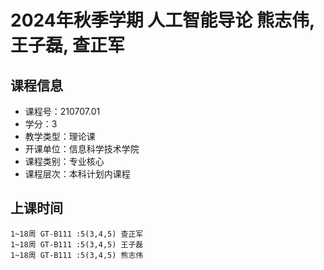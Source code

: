 # 2024年秋季学期 人工智能导论 熊志伟, 王子磊, 查正军






## 课程信息

- 课程号：210707.01
- 学分：3
- 教学类型：理论课
- 开课单位：信息科学技术学院
- 课程类别：专业核心
- 课程层次：本科计划内课程

## 上课时间

```
1~18周 GT-B111 :5(3,4,5) 查正军
1~18周 GT-B111 :5(3,4,5) 王子磊
1~18周 GT-B111 :5(3,4,5) 熊志伟
```

